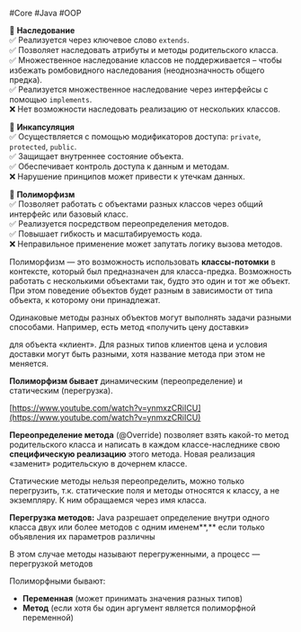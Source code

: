 #Core #Java #OOP

🔹 **Наследование**  
✅ Реализуется через ключевое слово `extends`.  
✅ Позволяет наследовать атрибуты и методы родительского класса.  
✅ Множественное наследование классов не поддерживается – чтобы избежать ромбовидного наследования (неоднозначность общего предка).  
✅ Реализуется множественное наследование через интерфейсы с помощью `implements`.  
❌ Нет возможности наследовать реализацию от нескольких классов.

🔹 **Инкапсуляция**  
✅ Осуществляется с помощью модификаторов доступа: `private`, `protected`, `public`.  
✅ Защищает внутреннее состояние объекта.  
✅ Обеспечивает контроль доступа к данным и методам.  
❌ Нарушение принципов может привести к утечкам данных.

🔹 **Полиморфизм**  
✅ Позволяет работать с объектами разных классов через общий интерфейс или базовый класс.  
✅ Реализуется посредством переопределения методов.  
✅ Повышает гибкость и масштабируемость кода.  
❌ Неправильное применение может запутать логику вызова методов.




Полиморфизм — это возможность использовать **классы-потомки** в контексте, который был предназначен для класса-предка. Возможность работать с несколькими объектами так, будто это один и тот же объект. При этом поведение объектов будет разным в зависимости от типа объекта, к которому они принадлежат.

Одинаковые методы разных объектов могут выполнять задачи разными способами. Например, есть метод «получить цену доставки»

для объекта «клиент». Для разных типов клиентов цена и условия доставки могут быть разными, хотя название метода при этом не меняется.

**Полиморфизм бывает** динамическим (переопределение) и статическим (перегрузка).

[https://www.youtube.com/watch?v=ynmxzCRiICU](https://www.youtube.com/watch?v=ynmxzCRiICU)

**Переопределение метода** (@Override) позволяет взять какой-то метод родительского класса и написать в каждом классе-наследнике свою **специфическую реализацию** этого метода. Новая реализация «заменит» родительскую в дочернем классе.

Статические методы нельзя переопределить, можно только перегрузить, т.к. статические поля и методы относятся к классу, а не экземпляру. К ним обращаемся через имя класса.

**Перегрузка методов:** Java разрешает определение внутри одного класса двух или более методов с одним именем**,** если только объявления их параметров различны

В этом случае методы называют перегруженными, а процесс — перегрузкой методов

Полиморфными бывают:

- **Переменная** (может принимать значения разных типов)
- **Метод** (если хотя бы один аргумент является полиморфной переменной)